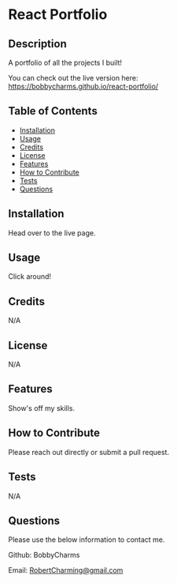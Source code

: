 # React Portfolio  

## Description
A portfolio of all the projects I built! 

You can check out the live version here: https://bobbycharms.github.io/react-portfolio/

## Table of Contents
- [Installation](#installation)
- [Usage](#usage)
- [Credits](#credits)
- [License](#license)
- [Features](#features)
- [How to Contribute](#how-to-contribute)
- [Tests](#tests)
- [Questions](#questions)

## Installation
Head over to the live page. 

## Usage
Click around! 

## Credits
N/A

## License
N/A

## Features
Show's off my skills. 

## How to Contribute
Please reach out directly or submit a pull request.       

## Tests
N/A

## Questions
Please use the below information to contact me. 

Github: BobbyCharms

Email: RobertCharming@gmail.com 